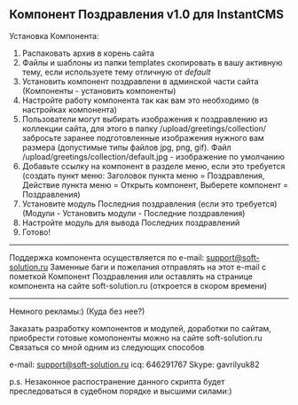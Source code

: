Компонент Поздравления v1.0 для InstantCMS
-------------------------------------------------------------------------------------

Установка Компонента:
1. Распаковать архив в корень сайта
2. Файлы и шаблоны из папки templates скопировать в вашу активную тему,
   если используете тему отличную от _default_
3. Установить компонент поздравлени в админской части сайта (Компоненты - установить компоненты)
4. Настройте работу компонента так как вам это необходимо (в настройках компонента)
5. Пользователи могут выбирать изображения к поздравлению из коллекции сайта,
   для этого в папку /upload/greetings/collection/ забросьте 
   заранее подготовленные изображения нужного вам размера (допустимые типы файлов jpg, png, gif).
   Файл /upload/greetings/collection/default.jpg - изображение по умолчанию
6. Добавьте ссылку на компонент в разделе меню, если это требуется
   (создать пункт меню: Заголовок пункта меню = Поздравления, Действие пункта меню = Открыть компонент, 
   Выберете компонент = Поздравления)
7. Установите модуль Последния поздравления (если это требуется) (Модули - Установить модули - Последние поздравления)
8. Настройте модуль для вывода Последних поздравлений
9. Готово!

-------------------------------------------------------------------------------------

Поддержка компонента осуществляется по e-mail: support@soft-solution.ru
Заменные баги и пожелания отправлять на этот e-mail c пометкой Компонент Поздравления
или
оставлять на странице компонента на сайте soft-solution.ru (откроется в скором времени)

-------------------------------------------------------------------------------------

Немного рекламы:) (Куда без нее?)

Заказать разработку компонентов и модулей,
доработки по сайтам, приобрести готовые комопоненты
можно на сайте soft-solution.ru 
Связаться со мной одним из следующих способов

e-mail: support@soft-solution.ru 
   icq: 646291767
 Skype: gavrilyuk82

p.s. Незаконное распостранение данного скрипта будет преследоваться в судебном порядке и высшими силами:)